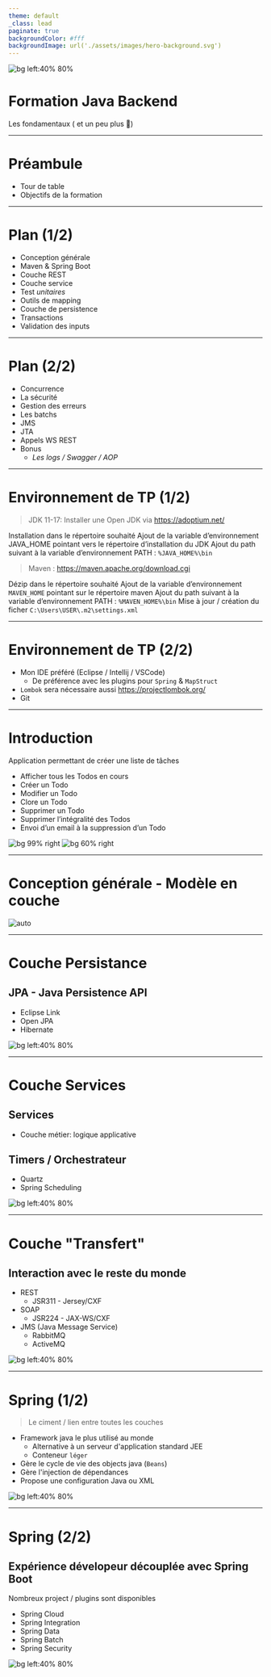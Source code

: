 ```yaml
---
theme: default
_class: lead
paginate: true
backgroundColor: #fff
backgroundImage: url('./assets/images/hero-background.svg')
---
```


![bg left:40% 80%](./assets/images/thales-logo.svg)

# **Formation Java Backend**

Les fondamentaux ( et un peu plus 🚀)

---
# Préambule

* Tour de table
* Objectifs de la formation

---

# Plan (1/2)  

- Conception générale
- Maven & Spring Boot
- Couche REST
- Couche service
- Test *unitaires*
- Outils de mapping
- Couche de persistence
- Transactions
- Validation des inputs
---

# Plan (2/2)

- Concurrence
- La sécurité
- Gestion des erreurs
- Les batchs
- JMS 
- JTA
- Appels WS REST
- Bonus
  - *Les logs / Swagger / AOP*
---
  
# Environnement de TP (1/2)

> JDK 11-17:  Installer une Open JDK via https://adoptium.net/

Installation dans le répertoire souhaité
Ajout de la variable d’environnement JAVA\_HOME pointant vers le répertoire d’installation du JDK
Ajout du path suivant à la variable d’environnement PATH : `%JAVA_HOME%\bin`

> Maven : https://maven.apache.org/download.cgi

Dézip dans le répertoire souhaité
Ajout de la variable d’environnement `MAVEN_HOME` pointant sur le répertoire maven
Ajout du path suivant à la variable d’environnement PATH : `%MAVEN_HOME%\bin`
Mise à jour / création du ficher `C:\Users\USER\.m2\settings.xml`

---
# Environnement de TP (2/2)

- Mon IDE préféré (Eclipse / Intellij / VSCode)
  - De préférence avec les plugins pour `Spring` & `MapStruct`
- `Lombok` sera nécessaire aussi https://projectlombok.org/
- Git 

--- 

# Introduction

Application permettant de créer une liste de tâches
- Afficher tous les Todos en cours
- Créer un Todo
- Modifier un Todo
- Clore un Todo
- Supprimer un Todo
- Supprimer l’intégralité des Todos
- Envoi d’un email à la suppression d’un Todo

![bg 99% right](./assets/images/intro_app.png)
![bg 60% right](./assets/images/intro_domain.png)

---

# Conception générale - Modèle en couche

![auto](./assets/images/modele_couche.png)

---

# Couche Persistance

## JPA - Java Persistence API

- Eclipse Link
- Open JPA
- Hibernate

![bg left:40% 80%](./assets/images/modele_couche_persistence.png)

<!-- 
- Premier levier d'interaction avec la base de donnée 
- Propose une abstraction en modelisation les tables comme des objects java 
- Puissant mais souvent mal utilisé (optimisation des requetes 
- D'autres alternatives existent (`JOOQ`) -->

---

# Couche Services

## Services

- Couche métier: logique applicative

## Timers / Orchestrateur

- Quartz
- Spring Scheduling

![bg left:40% 80%](./assets/images/modele_couche_services.png)

---

# Couche "Transfert"

## Interaction avec le reste du monde

* REST
  * JSR311 - Jersey/CXF
* SOAP
  * JSR224 - JAX-WS/CXF
* JMS (Java Message Service)
  * RabbitMQ
  * ActiveMQ

![bg left:40% 80%](./assets/images/modele_couche_externe.png)

---

# Spring (1/2)

> Le ciment / lien entre toutes les couches

* Framework java le plus utilisé au monde
  * Alternative à un serveur d'application standard JEE
  * Conteneur `léger`
* Gère le cycle de vie des objects java (`Beans`)
* Gère l'injection de dépendances
* Propose une configuration Java ou XML

![bg left:40% 80%](./assets/images/modele_couche_spring.png)

---

# Spring (2/2)

## Expérience dévelopeur découplée avec Spring Boot

Nombreux project / plugins sont disponibles
- Spring Cloud
- Spring Integration
- Spring Data
- Spring Batch
- Spring Security

![bg left:40% 80%](./assets/images/modele_couche_spring.png)